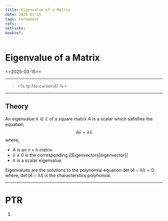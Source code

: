 ```yaml
---
title: Eigenvalue of a Matrix
date: 2025-03-15
tags: Permanent
refs: 
netlinks:
bookref: 
---
```

# Eigenvalue of a Matrix
==2025-03-15==

---
> <% tp.file.cursor(4) %>
---
## Theory
An eigenvalue $\lambda \in \mathbb{C}$ of a square matrix $A$ is a scalar which satisfies the equation:
$$
A \bar{v} = \lambda \bar{v}
$$
where,
- $A$ is an $n\times n$ matrix
- $\bar{v}\not=0$ is the corresponding [[Eigenvectors|eigenvector]]
- $\lambda$ is a scalar eigenvalue.

Eigenvalues are the solutions to the polynomial equation $\det(A-\lambda I) = 0$.
where, $\det(A-\lambda I)$ is the characterstics polynomial.

---
# PTR

1. 